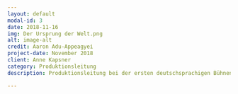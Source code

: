 ```yaml
---
layout: default
modal-id: 3
date: 2018-11-16
img: Der Ursprung der Welt.png
alt: image-alt
credit: Aaron Adu-Appeagyei
project-date: November 2018
client: Anne Kapsner
category: Produktionsleitung
description: Produktionsleitung bei der ersten deutschsprachigen Bühnenadaption "Der Ursprung der Welt" von Liv Strömquist unter der Regie von Anne Kapsner, präsentiert im studioNAXOS

---
```

